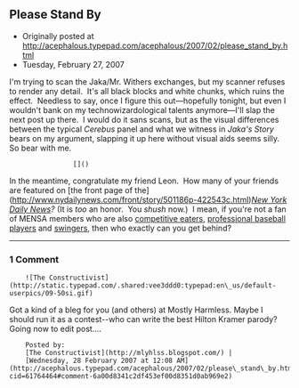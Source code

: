 ## Please Stand By

 * Originally posted at http://acephalous.typepad.com/acephalous/2007/02/please_stand_by.html
 * Tuesday, February 27, 2007



I'm trying to scan the Jaka/Mr. Withers exchanges, but my scanner refuses to render any detail.  It's all black blocks and white chunks, which ruins the effect.  Needless to say, once I figure this out—hopefully tonight, but even I wouldn't bank on my technowizardological talents anymore—I'll slap the next post up there.  I would do it sans scans, but as the visual differences between the typical _Cerebus_ panel and what we witness in _Jaka's Story_ bears on my argument, slapping it up here without visual aids seems silly.  So bear with me.

		

					[]()
			

In the meantime, congratulate my friend Leon.  How many of your friends are featured on [the front page of the] (http://www.nydailynews.com/front/story/501186p-422543c.html)_[New York Daily News](http://www.nydailynews.com/front/story/501186p-422543c.html)?_ (It is _too_ an honor.  You _shush_ now.)  I mean, if you're not a fan of MENSA members who are also [competitive eaters](http://www.ifoce.com/eaters.php?action=detail&sn=34), [professional baseball players](http://www.israelbaseballleague.com/players/playerprofiles/index.html?player\_id=6) and [swingers](http://profile.myspace.com/index.cfm?fuseaction=user.viewprofile&friendID=1092541), then who exactly can you get behind?

			

* * *

### 1 Comment 

		

                
[]()

	

		![The Constructivist](http://static.typepad.com/.shared:vee3ddd0:typepad:en\_us/default-userpics/09-50si.gif)
	

	

		

Got a kind of a bleg for you (and others) at Mostly Harmless.  Maybe I should run it as a contest--who can write the best Hilton Kramer parody?  Going now to edit post....

	

		Posted by:
		[The Constructivist](http://mlyhlss.blogspot.com/) |
		[Wednesday, 28 February 2007 at 12:08 AM](http://acephalous.typepad.com/acephalous/2007/02/please\_stand\_by.html?cid=61764464#comment-6a00d8341c2df453ef00d8351d0ab969e2)

		

        